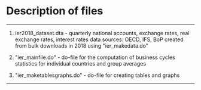 # Description of files
----------------------------------------------------------------------------------------------------------------------------------
1) ier2018_dataset.dta - quarterly national accounts, exchange rates, real exchange rates, interest rates data
sources: OECD, IFS, BoP
created from bulk downloads in 2018 using "ier_makedata.do"

2) "ier_mainfile.do" - do-file for the computation of business cycles statistics for individual countries and group averages

3) "ier_maketablesgraphs.do" - do-file for creating tables and graphs
----------------------------------------------------------------------------------------------------------------------------------
